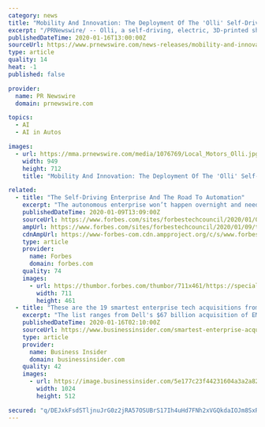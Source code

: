```yaml
---
category: news
title: "Mobility And Innovation: The Deployment Of The 'Olli' Self-Driving Shuttle Starts In Turin"
excerpt: "/PRNewswire/ -- Olli, a self-driving, electric, 3D-printed shuttle, is an innovative product developed for urban mobility and designed with"
publishedDateTime: 2020-01-16T13:00:00Z
sourceUrl: https://www.prnewswire.com/news-releases/mobility-and-innovation-the-deployment-of-the-olli-self-driving-shuttle-starts-in-turin-300987784.html
type: article
quality: 14
heat: -1
published: false

provider:
  name: PR Newswire
  domain: prnewswire.com

topics:
  - AI
  - AI in Autos

images:
  - url: https://mma.prnewswire.com/media/1076769/Local_Motors_Olli.jpg?p=publish&w=950
    width: 949
    height: 712
    title: "Mobility And Innovation: The Deployment Of The 'Olli' Self-Driving Shuttle Starts In Turin"

related:
  - title: "The Self-Driving Enterprise And The Road To Automation"
    excerpt: "The autonomous enterprise won’t happen overnight and needs the right tools and plan to achieve success. Just like autonomous vehicles, we need to be knowledgeable about automation and how it can improve our business processes."
    publishedDateTime: 2020-01-09T13:09:00Z
    sourceUrl: https://www.forbes.com/sites/forbestechcouncil/2020/01/09/the-self-driving-enterprise-and-the-road-to-automation/
    ampUrl: https://www.forbes.com/sites/forbestechcouncil/2020/01/09/the-self-driving-enterprise-and-the-road-to-automation/amp/
    cdnAmpUrl: https://www-forbes-com.cdn.ampproject.org/c/s/www.forbes.com/sites/forbestechcouncil/2020/01/09/the-self-driving-enterprise-and-the-road-to-automation/amp/
    type: article
    provider:
      name: Forbes
      domain: forbes.com
    quality: 74
    images:
      - url: https://thumbor.forbes.com/thumbor/711x461/https://specials-images.forbesimg.com/dam/imageserve/941265460/960x0.jpg?fit=scale
        width: 711
        height: 461
  - title: "These are the 19 smartest enterprise tech acquisitions from 2009 to 2019, according to analysts"
    excerpt: "The list ranges from Dell's $67 billion acquisition of EMC and its major subsidiary VMware to a big Google deal in artificial intelligence."
    publishedDateTime: 2020-01-16T02:10:00Z
    sourceUrl: https://www.businessinsider.com/smartest-enterprise-acquisitions-past-decade-wall-street-analysts-2020-1?IR=T
    type: article
    provider:
      name: Business Insider
      domain: businessinsider.com
    quality: 42
    images:
      - url: https://image.businessinsider.com/5e177c23f44231604a3a2a82?width=1200&format=jpeg
        width: 1024
        height: 512

secured: "q/DEJxkFsdSTljnuJrG0z2jRA57OSUBrS17Ih4uHd7FNh2xVGQkdaIOJm8SxRq+yuBq4lNFbJEuJMjSSaSRh+uuchdzLJGf2EhItpFvd4D3Oud79Cx7QCcdE1l1lm0209No/InYLc39tD7ZkK99c6ip6iVQiV16vzl3DkDlOqwKpX5pKOgz7UemS5EHw/+7h2imk+5vlKlQMmQSXdJs8KM/rcDIvE0zuCIp94BmyF8eHCJSRE+QppCB6JW0npe9x9es37IgLiQAJPHTKdXc8C8yhOrDKAnjrvh/KieKCHGY=;Sts85npDgGqB1tBmdZBAaA=="
---
```


